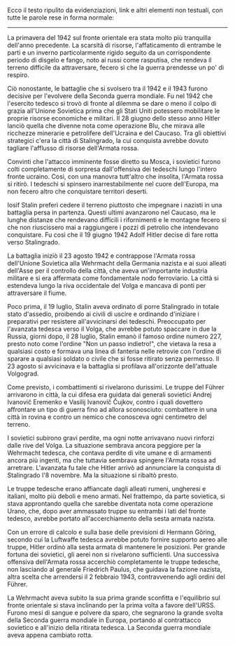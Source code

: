 Ecco il testo ripulito da evidenziazioni, link e altri elementi non testuali, con tutte le parole rese in forma normale:

---

La primavera del 1942 sul fronte orientale era stata molto più tranquilla dell'anno precedente. La scarsità di risorse, l'affaticamento di entrambe le parti e un inverno particolarmente rigido seguito da un corrispondente periodo di disgelo e fango, noto ai russi come rasputisa, che rendeva il terreno difficile da attraversare, fecero sì che la guerra prendesse un po' di respiro.

Ciò nonostante, le battaglie che si svolsero tra il 1942 e il 1943 furono decisive per l'evolvere della Seconda guerra mondiale. Fu nel 1942 che l'esercito tedesco si trovò di fronte al dilemma se dare o meno il colpo di grazia all'Unione Sovietica prima che gli Stati Uniti potessero mobilitare le proprie risorse economiche e militari. Il 28 giugno dello stesso anno Hitler lanciò quella che divenne nota come operazione Blu, che mirava alle ricchezze minerarie e petrolifere dell'Ucraina e del Caucaso. Tra gli obiettivi strategici c'era la città di Stalingrado, la cui conquista avrebbe dovuto tagliare l'afflusso di risorse dell'Armata rossa.

Convinti che l'attacco imminente fosse diretto su Mosca, i sovietici furono colti completamente di sorpresa dall'offensiva dei tedeschi lungo l'intero fronte ucraino. Così, con una manovra tutt'altro che insolita, l'Armata rossa si ritirò. I tedeschi si spinsero inarrestabilmente nel cuore dell'Europa, ma non fecero altro che conquistare territori deserti.

Iosif Stalin preferì cedere il terreno piuttosto che impegnare i nazisti in una battaglia persa in partenza. Questi ultimi avanzarono nel Caucaso, ma le lunghe distanze che rendevano difficili i rifornimenti e le montagne fecero sì che non riuscissero mai a raggiungere i pozzi di petrolio che intendevano conquistare. Fu così che il 19 giugno 1942 Adolf Hitler decise di fare rotta verso Stalingrado.

La battaglia iniziò il 23 agosto 1942 e contrappose l'Armata rossa dell'Unione Sovietica alla Wehrmacht della Germania nazista e ai suoi alleati dell'Asse per il controllo della città, che aveva un'importante industria militare e si era affermata come fondamentale nodo ferroviario. La città si estendeva lungo la riva occidentale del Volga e mancava di ponti per attraversare il fiume.

Poco prima, il 19 luglio, Stalin aveva ordinato di porre Stalingrado in totale stato d'assedio, proibendo ai civili di uscire e ordinando d'iniziare i preparativi per resistere all'avvicinarsi dei tedeschi. Preoccupato per l'avanzata tedesca verso il Volga, che avrebbe potuto spaccare in due la Russia, giorni dopo, il 28 luglio, Stalin emanò il famoso ordine numero 227, presto noto come l'ordine "Non un passo indietro!", che vietava la resa a qualsiasi costo e formava una linea di fanteria nelle retrovie con l'ordine di sparare a qualsiasi soldato o civile che si fosse ritirato senza permesso. Il 23 agosto si avvicinava e la battaglia si profilava all'orizzonte dell'attuale Volgograd.

Come previsto, i combattimenti si rivelarono durissimi. Le truppe del Führer arrivarono in città, la cui difesa era guidata dai generali sovietici Andrej Ivanovič Eremenko e Vasilij Ivanovič Čujkov, contro i quali dovettero affrontare un tipo di guerra fino ad allora sconosciuto: combattere in una città in rovina e contro un nemico che conosceva ogni centimetro del terreno.

I sovietici subirono gravi perdite, ma ogni notte arrivavano nuovi rinforzi dalle rive del Volga. La situazione sembrava ancora peggiore per la Wehrmacht tedesca, che contava perdite di vite umane e di armamenti ancora più ingenti, ma che tuttavia sembrava spingere l'Armata rossa ad arretrare. L'avanzata fu tale che Hitler arrivò ad annunciare la conquista di Stalingrado l'8 novembre. Ma la situazione si ribaltò presto.

Le truppe tedesche erano affiancate dagli alleati rumeni, ungheresi e italiani, molto più deboli e meno armati. Nel frattempo, da parte sovietica, si stava approntando quella che sarebbe diventata nota come operazione Urano, che, dopo aver ammassato truppe su entrambi i lati del fronte tedesco, avrebbe portato all'accerchiamento della sesta armata nazista.

Con un errore di calcolo e sulla base delle previsioni di Hermann Göring, secondo cui la Luftwaffe tedesca avrebbe potuto fornire supporto aereo alle truppe, Hitler ordinò alla sesta armata di mantenere le posizioni. Per grande fortuna dei sovietici, gli aerei non si rivelarono sufficienti. Una successiva offensiva dell'Armata rossa accerchiò completamente le truppe tedesche, non lasciando al generale Friedrich Paulus, che guidava la fazione nazista, altra scelta che arrendersi il 2 febbraio 1943, contravvenendo agli ordini del Führer.

La Wehrmacht aveva subito la sua prima grande sconfitta e l'equilibrio sul fronte orientale si stava inclinando per la prima volta a favore dell'URSS. Furono mesi di sangue e polvere da sparo, che segnarono la grande svolta della Seconda guerra mondiale in Europa, portando al contrattacco sovietico e all'inizio della ritirata tedesca. La Seconda guerra mondiale aveva appena cambiato rotta.
